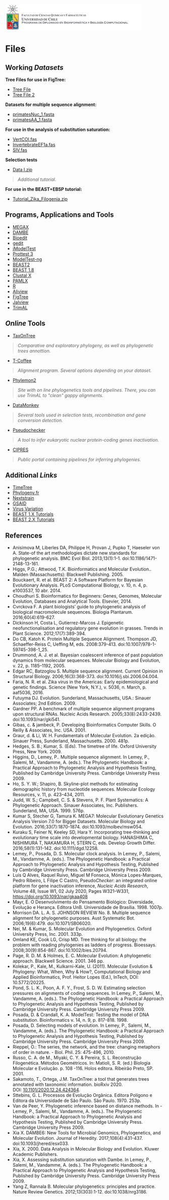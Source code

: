 ![UChile](UChile.png)

# Files

## Working *Datasets*

**Tree Files for use in FigTree:**

- [Tree File](https://drive.google.com/uc?export=download&id=1CPz5isUp25TEY9ZHf9R4adBNu-IBn51c)
- [Tree File 2](https://drive.google.com/uc?export=download&id=1FjK3rTahhtx7paGs0zemJh4OyNZgAk4B)

**Datasets for multiple sequence alignment:**

- [primatesNuc_1.fasta](https://drive.google.com/uc?export=download&id=1nUkT_zqkvHoqR5x7N5ggLmnMNb_982GH)
- [primatesAA_1.fasta](https://drive.google.com/uc?export=download&id=1qJMyqjvd6SIz6SAeeggHZdPIb9do8CIg)

**For use in the analysis of substitution saturation:**

- [VertCOI.fas](https://drive.google.com/uc?export=download&id=1sPodmXGkPCxWu7t8CIZzHmumYS_0kX18)
- [InvertebrateEF1a.fas](https://drive.google.com/uc?export=download&id=1pDxXpGbrWawiwBnhf3sZxi4EFGA-4Di-)
- [SIV.fas](https://drive.google.com/uc?export=download&id=1d99-xXZDWTE6nhAuI439T5VzHhTbeL2P)

**Selection tests**

- [Data I.zip](https://drive.google.com/uc?export=download&id=1GncrP4SzFtV79LogQ-btK18EIltQHRTL)

> *Additional tutorial.*

**For use in the BEAST+EBSP tutorial:**

- [Tutorial_Zika_Filogenia.zip](https://drive.google.com/uc?export=download&id=19xrCmUwQ94JglHMU5BMjoNEAXRuK_jl6)

## Programs, Applications and Tools

- [MEGAX](http://www.megasoftware.net)
- [DAMBE](http://dambe.bio.uottawa.ca/DAMBE/dambe.aspx)
- [Bioedit](http://www.mbio.ncsu.edu/BioEdit/bioedit.html)
- [gedit](https://wiki.gnome.org/Apps/Gedit)
- [jModelTest](https://github.com/ddarriba/jmodeltest2)
- [Prottest 3](https://github.com/ddarriba/prottest3)
- [ModelTest-ng](https://github.com/ddarriba/modeltest)
- [BEAST2](https://www.beast2.org)
- [BEAST 1.8](http://beast.bio.ed.ac.uk/downloads)
- [Clustal X](http://clustal.org/download/current/)
- [PAMLX](http://abacus.gene.ucl.ac.uk/software/paml.html#download)
- [R](https://www.r-project.org)
- [Aliview](http://www.ormbunkar.se/aliview/)
- [FigTree](http://tree.bio.ed.ac.uk/software/figtree/)
- [Jalview](http://www.jalview.org)
- [TrimAL](http://trimal.cgenomics.org)

## *Online* Tools

- [TaxOnTree](http://bioinfo.icb.ufmg.br/taxontree/#x)

> *Comparative and exploratory phylogeny, as well as phylogenetic trees annottion.*

- [T-Coffee](http://tcoffee.crg.cat)

> *Alignment program. Several options depending on your dataset.*

- [Phylemon2](http://phylemon2.bioinfo.cipf.es)

> *Site with on line phylogenetics tools and pipelines. There, you can use TrimAL to "clean" gappy alignments.*

- [DataMonkey](https://www.datamonkey.org)

> *Several tools used in selection tests, recombination and gene conversion detection.*

- [Pseudochecker](http://pseudochecker.ciimar.up.pt/pseudochecker/index.html)

> *A tool to infer eukaryotic nuclear protein-coding genes inactivation.*

- [CIPRES](http://www.phylo.org/)

> *Public portal containing pipelines for inferring phylogenies.*

## Additional *Links*

- [TimeTree](http://www.timetree.org)
- [Phylogeny.fr](http://www.phylogeny.fr/index.cgi)
- [Nextstrain](https://nextstrain.org)
- [GSAID](https://www.gisaid.org)
- [Virus Variation](https://www.ncbi.nlm.nih.gov/genome/viruses/variation/)
- [BEAST 1.X Tutorials](https://beast.community)
- [BEAST 2.X Tutorials](https://www.beast2.org/tutorials/)

## References

- Anisimova M, Liberles DA, Philippe H, Provan J, Pupko T, Haeseler von A. State-of the art methodologies dictate new standards for phylogenetic analysis. BMC Evol Biol. 2013;13(1):1-1. doi:10.1186/1471-2148-13-161.
- Higgs, P.G.; Attwood, T.K. Bioinformatics and Molecular Evolution.. Malden (Massachusetts): Blackwell Publishing. 2005.
- Bouckaert, R. et al. BEAST 2: A Software Platform for Bayesian Evolutionary Analysis. PLoS Computational Biology, v. 10, n. 4, p. e1003537, 10 abr. 2014.
- Choudhuri S. Bioinformatics for Beginners: Genes, Genomes, Molecular Evolution, Databases and Analytical Tools. Elsevier, 2014.
- Cvrckova F. A plant biologists’ guide to phylogenetic analysis of biological macromolecule sequences. Biologia Plantarum. 2016;60(4):619-627.
- Dickinson H, Costa L, Gutierrez-Marcos J. Epigenetic neofunctionalisation and regulatory gene evolution in grasses. Trends in Plant Science. 2012;17(7):389-394.
- Do CB, Katoh K. Protein Multiple Sequence Alignment. Thompson JD, Schaeffer-Reiss C, Ueffing M, eds. 2008:379-413. doi:10.1007/978-1-59745-398-1_25.
- Drummond, A. J. et al. Bayesian coalescent inference of past population dynamics from molecular sequences. Molecular Biology and Evolution, v. 22, p. 1185–1192, 2005. 
- Edgar RC, Batzoglou S. Multiple sequence alignment. Current Opinion in Structural Biology. 2006;16(3):368-373. doi:10.1016/j.sbi.2006.04.004.
- Faria, N. R. et al. Zika virus in the Americas: Early epidemiological and genetic findings. Science (New York, N.Y.), v. 5036, n. March, p. aaf5036, 2016. 
- Futuyma DJ. Evolution. Sunderland, Massachusetts, USA.: Sinauer Associates; 2nd Edition. 2009.
- Gardner PP. A benchmark of multiple sequence alignment programs upon structural RNAs. Nucleic Acids Research. 2005;33(8):2433-2439. doi:10.1093/nar/gki541.
- Gibas, c. & jambeck, P. Developing Bioinformatics Computer Skills. O ́Reilly & Associates, Inc. USA. 2001. 
- Graur, d. & Li, W. H. Fundamentals of Molecular Evolution. 2a edição. Sinauer Press, Sunderland, Massachusetts. 2000. 481p. 
- Hedges, S. B.; Kumar, S. (Eds). The timetree of life. Oxford University Press, New York. 2009.
- Higgins, D., Lemey, P.. Multiple sequence alignment. In Lemey, P., Salemi, M., Vandamme, A. (eds.). The Phylogenetic Handbook: a Practical Approach to Phylogenetic Analysis and Hypothesis Testing, Published by Cambridge University Press. Cambridge University Press 2009. 
- Ho, S. Y. W.; Shapiro, B. Skyline-plot methods for estimating demographic history from nucleotide sequences. Molecular Ecology Resources, v. 11, p. 423–434, 2011. 
- Judd, W. S.; Campbell, C. S. & Stevens, P. F. Plant Systematics: A Phylogenetic Approach. Sinauer Associates, Inc. Publishers. Sunderland, MA, USA. 1999. 576p. 
- Kumar S, Stecher G, Tamura K. MEGA7: Molecular Evolutionary Genetics Analysis Version 7.0 for Bigger Datasets. Molecular Biology and Evolution. 2016;33(7):1870-1874. doi:10.1093/molbev/msw054.
- Kuraku S, Feiner N, Keeley SD, Hara Y. Incorporating tree-thinking and evolutionary time scale into developmental biology. HANASHIMA C, NISHIMURA T, NAKAMURA H, STERN C, eds. Develop Growth Differ. 2016;58(1):131-142. doi:10.1111/dgd.12258.
- Lemey, P., Posada, D. S. Molecular clock analysis. In Lemey, P., Salemi, M., Vandamme, A. (eds.). The Phylogenetic Handbook: a Practical Approach to Phylogenetic Analysis and Hypothesis Testing, Published by Cambridge University Press. Cambridge University Press 2009.
- Luís Q Alves, Raquel Ruivo, Miguel M Fonseca, Mónica Lopes-Marques, Pedro Ribeiro, L Filipe C Castro, Pseudo*Checker*: an integrated online platform for gene inactivation inference, *Nucleic Acids Research*, Volume 48, Issue W1, 02 July 2020, Pages W321–W331, https://doi.org/10.1093/nar/gkaa408
- Mayr, E. O Desenvolvimento do Pensamento Biológico: Diversidade, Evolução e Herança. Editora UnB. Universidade de Brasília. 1998. 1007p. 
- Morrison DA. L. A. S. JOHNSON REVIEW No. 8. Multiple sequence alignment for phylogenetic purposes. Aust Systematic Bot. 2006;19(6):479. doi:10.1071/SB06020.
- Nei, M. & Kumar, S. Molecular Evolution and Phylogenetics. Oxford University Press, Inc. 2001. 333p. 
- Omland KE, Cook LG, Crisp MD. Tree thinking for all biology: the problem with reading phylogenies as ladders of progress. Bioessays. 2008;30(9):854-867. doi:10.1002/bies.20794.
- Page, R. D. M. & Holmes, E. C. Molecular Evolution: A phylogenetic approach. Blackwell Science. 2001. 346 pp. 
- Kolekar, P., Kale, M., Kulkarni-Kale, U. (2011). Molecular Evolution & Phylogeny: What, When, Why & How?, Computational Biology and Applied Bioinformatics, Prof. Heitor Lopes (Ed.), InTech, DOI: 10.5772/20225.
- Pond, S. L. K., Poon, A. F. Y., Frost, S. D. W. Estimating selection pressures on alignments of coding sequences. In Lemey, P., Salemi, M., Vandamme, A. (eds.). The Phylogenetic Handbook: a Practical Approach to Phylogenetic Analysis and Hypothesis Testing, Published by Cambridge University Press. Cambridge University Press 2009.
- Posada, D. & Crandall, K. A. ModelTest: Testing the model of DNA substitution. Bioinformatics v. 14, n. 9, p. 817-818. 1998. 
- Posada, D. Selecting models of evolution. In Lemey, P., Salemi, M., Vandamme, A. (eds.). The Phylogenetic Handbook: a Practical Approach to Phylogenetic Analysis and Hypothesis Testing, Published by Cambridge University Press. Cambridge University Press 2009.
- Rieppel, O.: The series, the network, and the tree: changing metaphors of order in nature. - Biol. Phil. 25: 475-496, 2010.
- Russo, C. A. de M., Miyaki, C. Y. & Pereira, S. L. Reconstrução Filogenética. Métodos Geométricos. In: Matioli, S. R. (ed.) Biologia Molecular e Evolução. p. 108 -116. Holos editora. Ribeirão Preto, SP. 2001.
- Sakamoto, T., Ortega, J.M. TaxOnTree: a tool that generates trees annotated with taxonomic information. bioRxiv 2020. DOI: [10.1101/2020.12.24.424364](https://doi.org/10.1101/2020.12.24.424364).
- Sttebins, G. L. Processos de Evolução Orgânica. Editora Polígono e Editora da Universidade de São Paulo. São Paulo. 1970. 253p. 
- Van de Peer, Y.  Phylogenetic inference based on distance methods. In - Lemey, P., Salemi, M., Vandamme, A. (eds.). The Phylogenetic Handbook: a Practical Approach to Phylogenetic Analysis and Hypothesis Testing, Published by Cambridge University Press. Cambridge University Press 2009.
- Xia X. DAMBE6: New Tools for Microbial Genomics, Phylogenetics, and Molecular Evolution. Journal of Heredity. 2017;108(4):431-437. doi:10.1093/jhered/esx033.
- Xia, X. 2000. Data Analysis in Molecular Biology and Evolution. Kluwer Academic Publishers.
- Xia, X. Assessing substitution saturation with Dambe. In Lemey, P., Salemi, M., Vandamme, A. (eds.). The Phylogenetic Handbook: a Practical Approach to Phylogenetic Analysis and Hypothesis Testing, Published by Cambridge University Press. Cambridge University Press 2009.
- Yang Z, Rannala B. Molecular phylogenetics: principles and practice. Nature Review Genetics. 2012;13(303):1-12. doi:10.1038/nrg3186.
